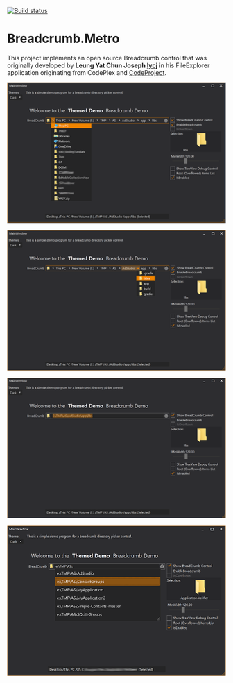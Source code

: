 [![Build status](https://ci.appveyor.com/api/projects/status/rbxt9vtsth75o87i?svg=true)](https://ci.appveyor.com/project/Dirkster99/bm)

# Breadcrumb.Metro

This project implements an open source Breadcrumb control that was originally developed by <b>Leung Yat Chun Joseph <a href="https://github.com/lycj">lycj</a></b> in his FileExplorer application originating from CodePlex and <a href="https://www.codeproject.com/Members/Fainx">CodeProject</a>.

![](https://raw.githubusercontent.com/Dirkster99/Docu/master/bm/DarkBreadcrumb.png)

![](https://raw.githubusercontent.com/Dirkster99/Docu/master/bm/DarkBreadcrumb2.png)

![](https://raw.githubusercontent.com/Dirkster99/Docu/master/bm/DarkBreadcrumb3.png)

![](https://raw.githubusercontent.com/Dirkster99/Docu/master/bm/DarkBreadcrumb4.png)
